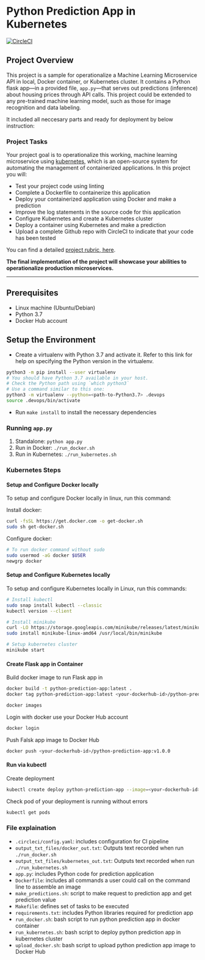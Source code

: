 # Python Prediction App in Kubernetes

[![CircleCI](https://circleci.com/gh/lthrdang/project-ml-microserivce-k8s/tree/main.svg?style=svg)](https://circleci.com/gh/lthrdang/project-ml-microserivce-k8s/tree/main)

## Project Overview

This project is a sample for operationalize a Machine Learning Microservice API in local, Docker container, or Kubernetes cluster. It contains a Python flask app—in a provided file, `app.py`—that serves out predictions (inference) about housing prices through API calls. This project could be extended to any pre-trained machine learning model, such as those for image recognition and data labeling.

It included all neccesary parts and ready for deployment by below instruction:

### Project Tasks

Your project goal is to operationalize this working, machine learning microservice using [kubernetes](https://kubernetes.io/), which is an open-source system for automating the management of containerized applications. In this project you will:

* Test your project code using linting
* Complete a Dockerfile to containerize this application
* Deploy your containerized application using Docker and make a prediction
* Improve the log statements in the source code for this application
* Configure Kubernetes and create a Kubernetes cluster
* Deploy a container using Kubernetes and make a prediction
* Upload a complete Github repo with CircleCI to indicate that your code has been tested

You can find a detailed [project rubric, here](https://review.udacity.com/#!/rubrics/2576/view).

**The final implementation of the project will showcase your abilities to operationalize production microservices.**

---

## Prerequisites

* Linux machine (Ubuntu/Debian)
* Python 3.7
* Docker Hub account

## Setup the Environment

* Create a virtualenv with Python 3.7 and activate it. Refer to this link for help on specifying the Python version in the virtualenv.

```bash
python3 -m pip install --user virtualenv
# You should have Python 3.7 available in your host. 
# Check the Python path using `which python3`
# Use a command similar to this one:
python3 -m virtualenv --python=<path-to-Python3.7> .devops
source .devops/bin/activate
```

* Run `make install` to install the necessary dependencies

### Running `app.py`

1. Standalone:  `python app.py`
2. Run in Docker:  `./run_docker.sh`
3. Run in Kubernetes:  `./run_kubernetes.sh`

### Kubernetes Steps

#### Setup and Configure Docker locally

To setup and configure Docker locally in linux, run this command:

Install docker:

```bash
curl -fsSL https://get.docker.com -o get-docker.sh
sudo sh get-docker.sh
```

Configure docker:

```bash
# To run docker command without sudo
sudo usermod -aG docker $USER
newgrp docker
```

#### Setup and Configure Kubernetes locally

To setup and configure Kubernetes locally in Linux, run this commands:

```bash
# Install kubectl
sudo snap install kubectl --classic
kubectl version --client

# Install minikube
curl -LO https://storage.googleapis.com/minikube/releases/latest/minikube-linux-amd64
sudo install minikube-linux-amd64 /usr/local/bin/minikube

# Setup kubernetes cluster
minikube start
```

#### Create Flask app in Container

Build docker image to run Flask app in

```bash
docker build -t python-prediction-app:latest .
docker tag python-prediction-app:latest <your-dockerhub-id>/python-prediction-app:v1.0.0

docker images
```

Login with docker use your Docker Hub account

```bash
docker login
```

Push Falsk app image to Docker Hub

```bash
docker push <your-dockerhub-id>/python-prediction-app:v1.0.0
```

#### Run via kubectl

Create deployment

```bash
kubectl create deploy python-prediction-app --image=<your-dockerhub-id>/python-prediction-app:v1.0.0
```

Check pod of your deployment is running without errors

```bash
kubectl get pods
```

### File explaination

* `.circleci/config.yaml`: includes configuration for CI pipeline
* `output_txt_files/docker_out.txt`: Outputs text recorded when run `./run_docker.sh`
* `output_txt_files/kubernetes_out.txt`: Outputs text recorded when run `./run_kubernetes.sh`
* `app.py`: includes Python code for prediction application
* `Dockerfile`: includes all commands a user could call on the command line to assemble an image
* `make_predictions.sh`: script to make request to prediction app and get prediction value
* `Makefile`: defines set of tasks to be executed
* `requirements.txt`: includes Python libraries required for prediction app
* `run_docker.sh`: bash script to run python prediction app in docker container
* `run_kubernetes.sh`: bash script to deploy python prediction app in kubernetes cluster
* `upload_docker.sh`:  bash script to upload python prediction app image to Docker Hub
